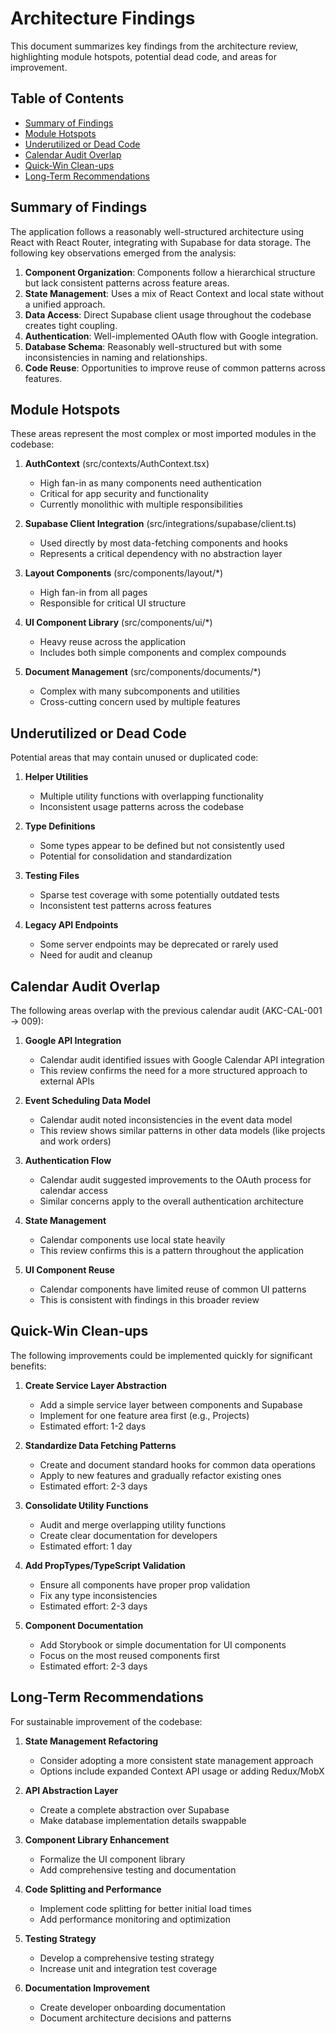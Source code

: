# Architecture Findings

This document summarizes key findings from the architecture review, highlighting module hotspots, potential dead code, and areas for improvement.

## Table of Contents

- [Summary of Findings](#summary-of-findings)
- [Module Hotspots](#module-hotspots)
- [Underutilized or Dead Code](#underutilized-or-dead-code)
- [Calendar Audit Overlap](#calendar-audit-overlap)
- [Quick-Win Clean-ups](#quick-win-clean-ups)
- [Long-Term Recommendations](#long-term-recommendations)

## Summary of Findings

The application follows a reasonably well-structured architecture using React with React Router, integrating with Supabase for data storage. The following key observations emerged from the analysis:

1. **Component Organization**: Components follow a hierarchical structure but lack consistent patterns across feature areas.
2. **State Management**: Uses a mix of React Context and local state without a unified approach.
3. **Data Access**: Direct Supabase client usage throughout the codebase creates tight coupling.
4. **Authentication**: Well-implemented OAuth flow with Google integration.
5. **Database Schema**: Reasonably well-structured but with some inconsistencies in naming and relationships.
6. **Code Reuse**: Opportunities to improve reuse of common patterns across features.

## Module Hotspots

These areas represent the most complex or most imported modules in the codebase:

1. **AuthContext** (src/contexts/AuthContext.tsx)

   - High fan-in as many components need authentication
   - Critical for app security and functionality
   - Currently monolithic with multiple responsibilities

2. **Supabase Client Integration** (src/integrations/supabase/client.ts)

   - Used directly by most data-fetching components and hooks
   - Represents a critical dependency with no abstraction layer

3. **Layout Components** (src/components/layout/\*)

   - High fan-in from all pages
   - Responsible for critical UI structure

4. **UI Component Library** (src/components/ui/\*)

   - Heavy reuse across the application
   - Includes both simple components and complex compounds

5. **Document Management** (src/components/documents/\*)
   - Complex with many subcomponents and utilities
   - Cross-cutting concern used by multiple features

## Underutilized or Dead Code

Potential areas that may contain unused or duplicated code:

1. **Helper Utilities**

   - Multiple utility functions with overlapping functionality
   - Inconsistent usage patterns across the codebase

2. **Type Definitions**

   - Some types appear to be defined but not consistently used
   - Potential for consolidation and standardization

3. **Testing Files**

   - Sparse test coverage with some potentially outdated tests
   - Inconsistent test patterns across features

4. **Legacy API Endpoints**
   - Some server endpoints may be deprecated or rarely used
   - Need for audit and cleanup

## Calendar Audit Overlap

The following areas overlap with the previous calendar audit (AKC-CAL-001 → 009):

1. **Google API Integration**

   - Calendar audit identified issues with Google Calendar API integration
   - This review confirms the need for a more structured approach to external APIs

2. **Event Scheduling Data Model**

   - Calendar audit noted inconsistencies in the event data model
   - This review shows similar patterns in other data models (like projects and work orders)

3. **Authentication Flow**

   - Calendar audit suggested improvements to the OAuth process for calendar access
   - Similar concerns apply to the overall authentication architecture

4. **State Management**

   - Calendar components use local state heavily
   - This review confirms this is a pattern throughout the application

5. **UI Component Reuse**
   - Calendar components have limited reuse of common UI patterns
   - This is consistent with findings in this broader review

## Quick-Win Clean-ups

The following improvements could be implemented quickly for significant benefits:

1. **Create Service Layer Abstraction**

   - Add a simple service layer between components and Supabase
   - Implement for one feature area first (e.g., Projects)
   - Estimated effort: 1-2 days

2. **Standardize Data Fetching Patterns**

   - Create and document standard hooks for common data operations
   - Apply to new features and gradually refactor existing ones
   - Estimated effort: 2-3 days

3. **Consolidate Utility Functions**

   - Audit and merge overlapping utility functions
   - Create clear documentation for developers
   - Estimated effort: 1 day

4. **Add PropTypes/TypeScript Validation**

   - Ensure all components have proper prop validation
   - Fix any type inconsistencies
   - Estimated effort: 2-3 days

5. **Component Documentation**
   - Add Storybook or simple documentation for UI components
   - Focus on the most reused components first
   - Estimated effort: 2-3 days

## Long-Term Recommendations

For sustainable improvement of the codebase:

1. **State Management Refactoring**

   - Consider adopting a more consistent state management approach
   - Options include expanded Context API usage or adding Redux/MobX

2. **API Abstraction Layer**

   - Create a complete abstraction over Supabase
   - Make database implementation details swappable

3. **Component Library Enhancement**

   - Formalize the UI component library
   - Add comprehensive testing and documentation

4. **Code Splitting and Performance**

   - Implement code splitting for better initial load times
   - Add performance monitoring and optimization

5. **Testing Strategy**

   - Develop a comprehensive testing strategy
   - Increase unit and integration test coverage

6. **Documentation Improvement**
   - Create developer onboarding documentation
   - Document architecture decisions and patterns
